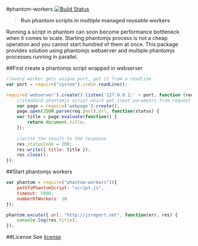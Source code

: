 #phantom-workers
[![Build Status](https://travis-ci.org/pofider/phantom-workers.png?branch=master)](https://travis-ci.org/pofider/phantom-workers)    

> **Run phantom scripts in multiple  managed reusable workers**

Running a script in phantom can soon become performance bottleneck when it comes to scale. Starting phantomjs process is not a cheap operation and you cannot start hundred of them at once. This package provides solution using phantomjs webserver and multiple phantomjs processes running in parallel.


##First create a phantomjs script wrapped in webserver

```js
//every worker gets unique port, get it from a readline
var port = require("system").stdin.readLine();

require('webserver').create().listen('127.0.0.1:' + port, function (req, res) {       
	//standard phantomjs script which get input parametrs from request
	var page = require('webpage').create();
	page.open(JSON.parse(req.post).url, function(status) {
    var title = page.evaluate(function() {
	    return document.title;
	});
	
	//write the result to the response
	res.statusCode = 200;
    res.write({ title: title });
    res.close();
});

```

##Start phantomjs workers
```js
var phantom = require("phantom-workers")({
	pathToPhantomScript: "script.js",
	timeout: 5000,
	numberOfWorkers: 10
});

phantom.excute({ url: "http://jsreport.net", function(err, res) {
	console.log(res.title);
});
```

##License
See [license](https://github.com/pofider/phantom-workers/blob/master/LICENSE)